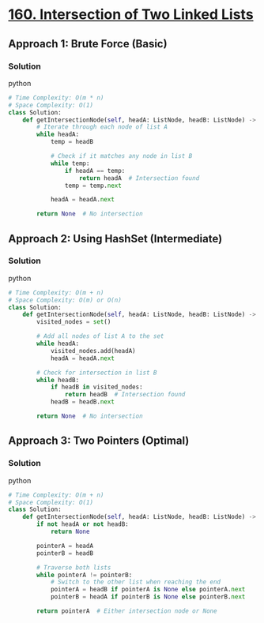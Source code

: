 # [160. Intersection of Two Linked Lists](https://leetcode.com/problems/intersection-of-two-linked-lists/)

## Approach 1: Brute Force (Basic)

### Solution
python
```python
# Time Complexity: O(m * n)
# Space Complexity: O(1)
class Solution:
    def getIntersectionNode(self, headA: ListNode, headB: ListNode) -> Optional[ListNode]:
        # Iterate through each node of list A
        while headA:
            temp = headB

            # Check if it matches any node in list B
            while temp:
                if headA == temp:
                    return headA  # Intersection found
                temp = temp.next

            headA = headA.next

        return None  # No intersection
```

## Approach 2: Using HashSet (Intermediate)

### Solution
python
```python
# Time Complexity: O(m + n)
# Space Complexity: O(m) or O(n)
class Solution:
    def getIntersectionNode(self, headA: ListNode, headB: ListNode) -> Optional[ListNode]:
        visited_nodes = set()

        # Add all nodes of list A to the set
        while headA:
            visited_nodes.add(headA)
            headA = headA.next

        # Check for intersection in list B
        while headB:
            if headB in visited_nodes:
                return headB  # Intersection found
            headB = headB.next

        return None  # No intersection
```

## Approach 3: Two Pointers (Optimal)

### Solution
python
```python
# Time Complexity: O(m + n)
# Space Complexity: O(1)
class Solution:
    def getIntersectionNode(self, headA: ListNode, headB: ListNode) -> Optional[ListNode]:
        if not headA or not headB:
            return None

        pointerA = headA
        pointerB = headB

        # Traverse both lists
        while pointerA != pointerB:
            # Switch to the other list when reaching the end
            pointerA = headB if pointerA is None else pointerA.next
            pointerB = headA if pointerB is None else pointerB.next

        return pointerA  # Either intersection node or None
```

